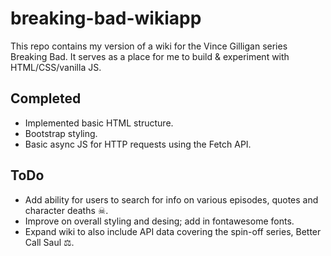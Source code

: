 # breaking-bad-wikiapp

This repo contains my version of a wiki for the Vince Gilligan series Breaking Bad. 
It serves as a place for me to build & experiment with HTML/CSS/vanilla JS. 

## Completed
- Implemented basic HTML structure.
- Bootstrap styling. 
- Basic async JS for HTTP requests using the Fetch API.


## ToDo 
- Add ability for users to search for info on various episodes, quotes and character deaths ☠.  
- Improve on overall styling and desing; add in fontawesome fonts. 
- Expand wiki to also include API data covering the spin-off series, Better Call Saul ⚖.